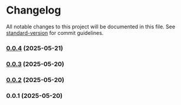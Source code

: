 # Changelog

All notable changes to this project will be documented in this file. See [standard-version](https://github.com/conventional-changelog/standard-version) for commit guidelines.

### [0.0.4](https://github.com/clintjansen/smartspai-chat/compare/v0.0.3...v0.0.4) (2025-05-21)

### [0.0.3](https://github.com/clintjansen/smartspai-chat/compare/v0.0.2...v0.0.3) (2025-05-20)

### [0.0.2](https://github.com/clintjansen/smartspai-chat/compare/v0.0.1...v0.0.2) (2025-05-20)

### 0.0.1 (2025-05-20)
